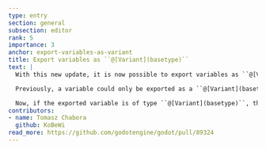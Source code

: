 ```yaml
---
type: entry
section: general
subsection: editor
rank: 5
importance: 3
anchor: export-variables-as-variant
title: Export variables as ``@[Variant](basetype)``
text: |
  With this new update, it is now possible to export variables as ``@[Variant](basetype)``.

  Previously, a variable could only be exported as a ``@[Variant](basetype)`` if it had an initialized value. Also, the editor would stick to the actual type of said value, making it impossible to change the value to another supported ``@[Variant](basetype)`` type, such as a ``@[String](basetype)`` or ``@[Color](basetype)``.

  Now, if the exported variable is of type ``@[Variant](basetype)``, the editor reacts accordingly, permitting the user to assign any compatible ``@[Variant](basetype)`` value. There’s even a nifty type selector that changes the input widget accordingly.
contributors:
- name: Tomasz Chabora
  github: KoBeWi
read_more: https://github.com/godotengine/godot/pull/89324
---
```


